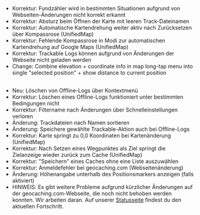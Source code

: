 ##
- Korrektur: Fundzähler wird in bestimmten Situationen aufgrund von Webseiten-Änderungen nicht korrekt erkannt
- Korrektur: Absturz beim Öffnen der Karte mit leeren Track-Dateinamen
- Korrektur: Automatische Kartendrehung weiter aktiv nach Zurücksetzen über Kompassrose (UnifiedMap)
- Korrektur: Fehlende Kompassrose in Modi zur automatischen Kartendrehung auf Google Maps (UnifiedMap)
- Korrektur: Trackable Logs können aufgrund von Änderungen der Webseite nicht geladen werden
- Change: Combine elevation + coordinate info in map long-tap menu into single "selected position" + show distance to current position

##
- Neu: Löschen von Offline-Logs über Kontextmenü
- Korrektur: Löschen eines Offline-Logs funktioniert unter bestimmten Bedingungen nicht
- Korrektur: Filtername nach Änderungen über Schnelleinstellungen verloren
- Änderung: Trackdateien nach Namen sortieren
- Änderung: Speichere gewählte Trackable-Aktion auch bei Offline-Logs
- Korrektur: Karte springt zu 0,0 Koordinaten bei Kartenänderung (UnifiedMap)
- Korrektur: Nach Setzen eines Wegpunktes als Ziel springt die Zielanzeige wieder zurück zum Cache (UnifiedMap)
- Korrektur: "Speichern" eines Caches ohne eine Liste auszuwählen
- Korrektur: Anmeldefehler bei geocaching.com (Webseitenänderung)
- Änderung: Höhenangabe unterhalb des Positionsmarkers anzeigen (falls aktiviert)
- HINWEIS: Es gibt weitere Probleme aufgrund kürzlicher Änderungen auf der geocaching.com-Webseite, die noch nicht behoben werden konnten. Wir arbeiten daran. Auf unserer [Statusseite](https://github.com/cgeo/cgeo/issues/15555) findest du den aktuellen Fortschritt.
